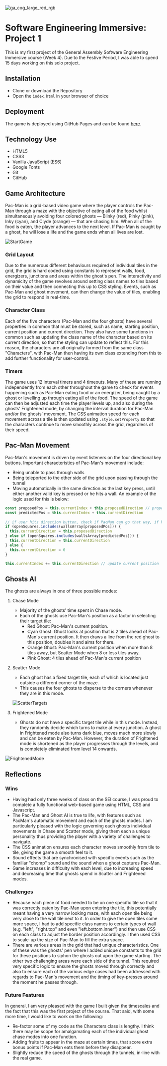 ![ga_cog_large_red_rgb](https://cloud.githubusercontent.com/assets/40461/8183776/469f976e-1432-11e5-8199-6ac91363302b.png)

# Software Engineering Immersive: Project 1
This is my first project of the General Assembly Software Engineering Immersive course (Week 4). Due to the Festive Period, I was able to spend 15 days working on this solo project.

## Installation

* Clone or download the Repository
* Open the `index.html` in your browser of choice

## Deployment

The game is deployed using GitHub Pages and can be found [here](https://georgeanthony33.github.io/sei-project-01/).

## Technology Use

* HTML5
* CSS3
* Vanilla JavaScript (ES6)
* Google Fonts
* Git
* GitHub

## Game Architecture

Pac-Man is a grid-based video game where the player controls the Pac-Man through a maze with the objective of eating all of the food whilst simultaneously avoiding four colored ghosts — Blinky (red), Pinky (pink), Inky (cyan), and Clyde (orange) — that are chasing him. When all of the food is eaten, the player advances to the next level. If Pac-Man is caught by a ghost, he will lose a life and the game ends when all lives are lost.

![StartGame](assets/StartGame.png)

### Grid Layout

Due to the numerous different behaviours required of individual tiles in the grid, the grid is hard coded using constants to represent walls, food, energizers, junctions and areas within the ghost's pen. The interactivity and dynamicity of the game revolves around setting class names to tiles based on their value and then connecting this up to CSS styling. Events, such as Pac-Man and ghost movement, can then change the value of tiles, enabling the grid to respond in real-time.

### Character Class

Each of the five characters (Pac-Man and the four ghosts) have several properties in common that must be stored, such as name, starting position, current position and current direction. They also have some functions in common such as updating the class name of the character based on its current direction, so that the styling can update to reflect this. For this reason, the characters are all originally formed from the same class "Characters", with Pac-Man then having its own class extending from this to add further functionality for user-control.

### Timers

The game uses 12 interval timers and 4 timeouts. Many of these are running independently from each other throughout the game to check for events happening such as Pac-Man eating food or an energizer, being caught by a ghost or levelling up through eating all of the food. The speed of the game can then be adjusted each time the player levels up, and also during the ghosts' Frightened mode, by changing the interval duration for Pac-Man and/or the ghosts' movement. The CSS animation speed for each movement across a tile is then updated using ```.style.setProperty``` so that the characters continue to move smoothly across the grid, regardless of their speed.

## Pac-Man Movement

Pac-Man's movement is driven by event listeners on the four directional key buttons. Important characteristics of Pac-Man's movement include:

* Being unable to pass through walls
* Being teleported to the other side of the grid upon passing through the tunnel
* Moving automatically in the same direction as the last key press, until either another valid key is pressed or he hits a wall. An example of the logic used for this is below:

```JavaScript
const proposedPos = this.currentIndex + this.proposedDirection // proposedDirection is the last direction key pressed
const predictedPos = this.currentIndex + this.currentDirection
      
// if user hits direction button, check if PacMan can go that way, if he can then let him change direction, if not allow him to automatically continue to move in his current direction, unless there is a wall where he should just stop
if (openSquares.includes(wallsArray[proposedPos])) {
  this.currentDirection = this.proposedDirection
} else if (openSquares.includes(wallsArray[predictedPos])) {
  this.currentDirection = this.currentDirection
} else {
  this.currentDirection = 0
}

this.currentIndex += this.currentDirection // update current position
```

## Ghosts AI

The ghosts are always in one of three possible modes:

1. Chase Mode
    * Majority of the ghosts' time spent in Chase mode.
    * Each of the ghosts use Pac-Man's position as a factor in selecting their target tile:
      * Red Ghost: Pac-Man's current position.
      * Cyan Ghost: Ghost looks at position that is 2 tiles ahead of Pac-Man's current position. It then draws a line from the red ghost to this position, doubles it and aims for there.
      * Orange Ghost: Pac-Man's current position when more than 8 tiles away, but Scatter Mode when 8 or less tiles away.
      * Pink Ghost: 4 tiles ahead of Pac-Man's current position

2. Scatter Mode
    * Each ghost has a fixed target tile, each of which is located just outside a different corner of the maze.
    * This causes the four ghosts to disperse to the corners whenever they are in this mode.

    ![ScatterTargets](assets/ScatterTargets.png)

3. Frightened Mode
    * Ghosts do not have a specific target tile while in this mode. Instead, they randomly decide which turns to make at every junction. A ghost in Frightened mode also turns dark blue, moves much more slowly and can be eaten by Pac-Man. However, the duration of Frightened mode is shortened as the player progresses through the levels, and is completely eliminated from level 14 onwards.

![FrightenedMode](assets/FrightenedMode.png)

## Reflections

### Wins

* Having had only three weeks of class on the SEI course, I was proud to complete a fully functional web-based game using HTML, CSS and Javascript.
* The Pac-Man and Ghost AI is true to life, with features such as PacMan's automatic movement and each of the ghosts modes. I am particularly pleased with the logic governing each ghosts individual movements in Chase and Scatter mode, giving them each a unique personality thus providing the player with a variety of challenges to navigate.
* The CSS animation ensures each character moves smoothly from tile to tile, giving the game a smooth feel to it.
* Sound effects that are synchronised with specific events such as the familiar "chomp" sound and the sound when a ghost captures Pac-Man.
* Game increases in difficulty with each level, due to increasing speed and decreasing time that ghosts spend in Scatter and Frightened modes.

### Challenges

* Because each piece of food needed to be on one specific tile so that it was correctly eaten by Pac-Man upon entering the tile, this potentially meant having a very narrow looking maze, with each open tile being very close to the wall tile next to it. In order to give the open tiles some more space, I had to add specific class names to certain types of wall (e.g. "left", "right.top" and even "left.bottom.inner") and then use CSS on each class to adjust the border position accordingly. I then used CSS to scale-up the size of Pac-Man to fill the extra space.
* There are various areas in the grid that had unique characteristics. One of these was the ghosts' pen where I added unique constants to the grid for these positions to siphon the ghosts out upon the game starting. The other two challenging areas were each side of the tunnel. This required very specific logic to ensure the ghosts moved through correctly and also to ensure each of the various edge cases had been addressed with regards to Pac-Man's movement and the timing of key-presses around the moment he passes through.

### Future Features

In general, I am very pleased with the game I built given the timescales and the fact that this was the first project of the course. That said, with some more time, I would like to work on the following:

* Re-factor some of my code as the Characters class is lengthy. I think there may be scope for amalgamating each of the individual ghost chase modes into one function.
* Adding fruits to appear in the maze at certain times, that score extra bonus points if Pac-Man eats them before they disappear.
* Slightly reduce the speed of the ghosts through the tunnels, in-line with the real game.